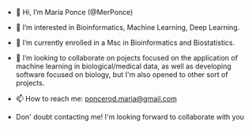- 👋 Hi, I’m María Ponce (@MerPonce)

- 👀 I’m interested in Bioinformatics, Machine Learning, Deep Learning.

- 🌱 I’m currently enrolled in a Msc in Bioinformatics and Biostatistics. 

- 💞️ I’m looking to collaborate on pojects focused on the application of machine learning in biological/medical data,
  as well as developing software focused on biology, but I'm also opened to other sort of projects.

- 📫 How to reach me: 
          poncerod.maria@gmail.com
          
- Don' doubt contacting me! I'm looking forward to collaborate with you 

<!---
MerPonce/MerPonce is a ✨ special ✨ repository because its `README.md` (this file) appears on your GitHub profile.
You can click the Preview link to take a look at your changes.
--->
